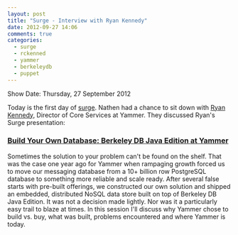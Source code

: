 ```yaml
---
layout: post
title: "Surge - Interview with Ryan Kennedy"
date: 2012-09-27 14:06
comments: true
categories: 
  - surge
  - rckenned
  - yammer
  - berkeleydb
  - puppet
---
```

Show Date:  Thursday, 27 September 2012

Today is the first day of [surge](http://omniti.com/surge/2012).  Nathen had a chance to sit down with [Ryan Kennedy](https://twitter.com/rckenned), Director of Core Services at Yammer.  They discussed Ryan's Surge presentation:

### [Build Your Own Database: Berkeley DB Java Edition at Yammer](http://omniti.com/surge/2012/sessions/build-your-own-database-berkeley-db-java-edition-at-yammer)

Sometimes the solution to your problem can't be found on the shelf. That was the case one year ago for Yammer when rampaging growth forced us to move our messaging database from a 10+ billion row PostgreSQL database to something more reliable and scale ready. After several false starts with pre-built offerings, we constructed our own solution and shipped an embedded, distributed NoSQL data store built on top of Berkeley DB Java Edition. It was not a decision made lightly. Nor was it a particularly easy trail to blaze at times. In this session I'll discuss why Yammer chose to build vs. buy, what was built, problems encountered and where Yammer is today.
